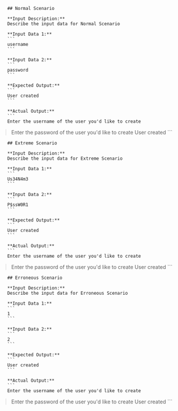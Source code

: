 
        ## Normal Scenario

        **Input Description:**
        Describe the input data for Normal Scenario

        **Input Data 1:**
        ```
        username
        ```

        **Input Data 2:**
        ```
        password
        ```

        **Expected Output:**
        ```
        User created
        ```

        **Actual Output:**
        ```
        Enter the username of the user you'd like to create
> Enter the password of the user you'd like to create
> User created
        ```

        ## Extreme Scenario

        **Input Description:**
        Describe the input data for Extreme Scenario

        **Input Data 1:**
        ```
        Us34N4m3
        ```

        **Input Data 2:**
        ```
        P$ssW0R1
        ```

        **Expected Output:**
        ```
        User created
        ```

        **Actual Output:**
        ```
        Enter the username of the user you'd like to create
> Enter the password of the user you'd like to create
> User created
        ```

        ## Erroneous Scenario

        **Input Description:**
        Describe the input data for Erroneous Scenario

        **Input Data 1:**
        ```
        1
        ```

        **Input Data 2:**
        ```
        2
        ```

        **Expected Output:**
        ```
        User created
        ```

        **Actual Output:**
        ```
        Enter the username of the user you'd like to create
> Enter the password of the user you'd like to create
> User created
        ```

